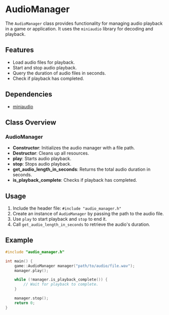 # AudioManager

The `AudioManager` class provides functionality for managing audio playback in a game or application. It uses the `miniaudio` library for decoding and playback.

## Features
- Load audio files for playback.
- Start and stop audio playback.
- Query the duration of audio files in seconds.
- Check if playback has completed.

## Dependencies
- [miniaudio](https://github.com/mackron/miniaudio)

## Class Overview
### AudioManager
- **Constructor**: Initializes the audio manager with a file path.
- **Destructor**: Cleans up all resources.
- **play**: Starts audio playback.
- **stop**: Stops audio playback.
- **get_audio_length_in_seconds**: Returns the total audio duration in seconds.
- **is_playback_complete**: Checks if playback has completed.

## Usage
1. Include the header file: `#include "audio_manager.h"`
2. Create an instance of `AudioManager` by passing the path to the audio file.
3. Use `play` to start playback and `stop` to end it.
4. Call `get_audio_length_in_seconds` to retrieve the audio's duration.

## Example
```cpp
#include "audio_manager.h"

int main() {
    game::AudioManager manager("path/to/audio/file.wav");
    manager.play();

    while (!manager.is_playback_complete()) {
        // Wait for playback to complete.
    }

    manager.stop();
    return 0;
}
```